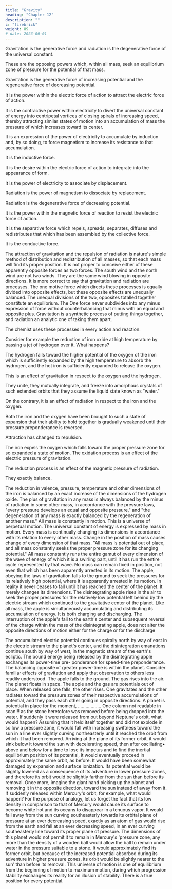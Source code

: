 ```yaml
---
title: "Gravity"
heading: "Chapter 12"
description: ""
c: "firebrick"
weight: 89
# date: 2023-06-01
---
```



Gravitation is the generative force and radiation is the degenerative force of the universal constant.

These are the opposing powers which, within all mass, seek an equilibrium zone of pressure for the potential of that mass.

Gravitation is the generative force of increasing potential and the regenerative force of decreasing potential.

It is the power within the electric force of action to attract the electric force of action.

It is the contractive power within electricity to divert the universal constant of energy into centripetal vortices of closing spirals of increasing speed, thereby attracting similar states of motion into an accumulation of mass the pressure of which increases toward its center.

It is an expression of the power of electricity to accumulate by induction and, by so doing, to force magnetism to increase its resistance to that accumulation.

It is the inductive force.

It is the desire within the electric force of action to integrate into the appearance of form.

It is the power of electricity to associate by displacement.

Radiation is the power of magnetism to dissociate by replacement.

Radiation is the degenerative force of decreasing potential.

It is the power within the magnetic force of reaction to resist the electric force of action.

It is the separative force which repels, spreads, separates, diffuses and redistributes that which has been assembled by the collective force.

It is the conductive force.

The attraction of gravitation and the repulsion of radiation is nature's simple method of distribution
and redistribution of all masses, so that each mass will find its proper position.
It is not proper to conceive either of these apparently opposite forces as two forces.
The south wind and the north wind are not two winds. They are the same wind blowing in opposite
directions.
It is more correct to say that gravitation and radiation are processes.
The one motive force which directs these processes is equally divided into opposite effects, but these
opposite effects are unequally balanced.
The unequal divisions of the two, opposites totalled together constitute an equilibrium.
The One force never subdivides into any minus expression of force without counterbalancing that
minus with an equal and opposite plus.
Gravitation is a synthetic process of putting things together, and radiation an analytic one of taking
them apart.

The chemist uses these processes in every action and reaction.

Consider for example the reduction of iron oxide at high temperature by passing a jet of hydrogen over it.
What happens? 


The hydrogen falls toward the higher potential of the oxygen of the iron which is sufficiently expanded by the high temperature to absorb the hydrogen, and the hot iron is sufficiently expanded to release the oxygen.

This is an effect of gravitation in respect to the oxygen and the hydrogen. 

They unite, they mutually integrate, and freeze into amorphous crystals of such extended orbits that
they assume the liquid state known as "water."

On the contrary, it is an effect of radiation in respect to the iron and the oxygen.

Both the iron and the oxygen have been brought to such a state of expansion that their ability to hold together is gradually weakened until their pressure preponderance is reversed.

Attraction has changed to repulsion.

The iron expels the oxygen which falls toward the proper pressure zone for so expanded a state of motion.
The oxidation process is an effect of the electric pressure of gravitation.


The reduction process is an effect of the magnetic pressure of radiation.

They exactly balance.

The reduction in valence, pressure, temperature and other dimensions of the iron is balanced by an
exact increase of the dimensions of the hydrogen oxide.
The plus of gravitation in any mass is always balanced by the minus of radiation in some other mass,
in accordance with the pressure laws, "every pressure develops an equal and opposite pressure," and
"the degeneration of any mass is exactly balanced by the regeneration of another mass."
All mass is constantly in motion.
This is a universe of perpetual motion. The universal constant of energy is expressed by mass in
motion.
Every mass is continually changing its dimensions in accordance with its relation to every other
mass.
Change in the position of mass causes change of every dimension of that mass.
"All mass is potential out of place, and all mass constantly seeks the proper pressure zone for its
changing potential."
All mass constantly runs the entire gamut of every dimension of the wave of energy of which it is a
swirling part, until it has run the entire cycle represented by that wave.
No mass can remain fixed in position, not even that which has been apparently arrested in its
motion.
The apple, obeying the laws of gravitation falls to the ground to seek the pressures for its relatively
high potential, where it is apparently arrested in its motion. In reality it never ceases to fall until it has
reached the center of the planet.
It merely changes its dimensions.
The disintegrating apple rises in the air to seek the proper pressures for the relatively low potential
left behind by the electric stream which continued to the gravitative center of the planet.
Like all mass, the apple is simultaneously accumulating and distributing its accumulation of energy.
It is both charging and discharging.
The interruption of the apple's fall to the earth's center and subsequent reversal of the charge within
the mass of the disintegrating apple, does not alter the opposite directions of motion either for the
charge or for the discharge

The accumulated electric potential continues spirally north by way of east in the electric stream to
the planet's center, and the disintegration emanations continue south by way of west, in the magnetic
stream of the earth's ecliptic.
The bound energy being released by the disintegrating apple exchanges its power-time pre-
ponderance for speed-time preponderance.
The balancing opposite of greater power-time is within the planet.
Consider familiar effects of gravitation and apply that observation to others less readily understood.
The apple falls to the ground.
The gas rises into the air.
The planet floats in space.
The apple and the gas are potentials out of place. When released one falls, the other rises. One
gravitates and the other radiates toward the pressure zones of their respective accumulations of
potential, and they pass each other going in opposite directions.
A planet is potential in place for the moment, .................. One column not readable in scan!!!
as the stone heretofore was removed before being dropped into the water.
If suddenly it were released from out beyond Neptune's orbit, what would happen?
Assuming that it held itself together and did not explode in so low a pressure zone, it would fall with
increasing swiftness toward the sun in a line ever slightly curving northeasterly until it reached the
orbit from which it had been removed.
Arriving at the plane of its former orbit, it would sink below it toward the sun with decelerating
speed, then after oscillating• above and below for a time to lose its impetus and to find the inertial
equilibrium position of its potential, it would eventually proceed in approximately the same orbit, as
before. It would have been somewhat damaged by expansion and surface ionization. Its potential would
be slightly lowered as a consequence of its adventure in lower pressure zones, and therefore its orbit
would be slightly farther from the sun than before its removal.
Once more, imagine the giant hand picking up the planet and removing it in the opposite direction,
toward the sun instead of away from it.
If suddenly released within Mercury's orbit, for example, what would happen?
For the purpose of analogy, let us forget the fact that its low density in comparison to that of
Mercury would cause its surface to become white hot and its oceans to disappear in a tenuous vapor. It
would fall away from the sun curving southeasterly towards its orbital plane of pressure at an ever
decreasing speed, exactly as an atom of gas would rise from the earth and fall at an ever decreasing
speed, in an ever curving southeasterly line toward its proper plane of pressure.
The dimensions of this planet would not permit it to remain in Mercury's 'pressure zone, any more
than the density of a wooden ball would allow the ball to remain under water in the pressure suitable to
a stone.
It would approximately find its former orbit, but because of the increased potential absorbed during
its adventure in higher pressure zones, its orbit would be slightly nearer to the sun' than before its
removal.
This universe of motion is one of equilibrium from the beginning of motion to maximum motion,
during which progression stability exchanges its reality for an illusion of stability.
There is a true position for every potential.

